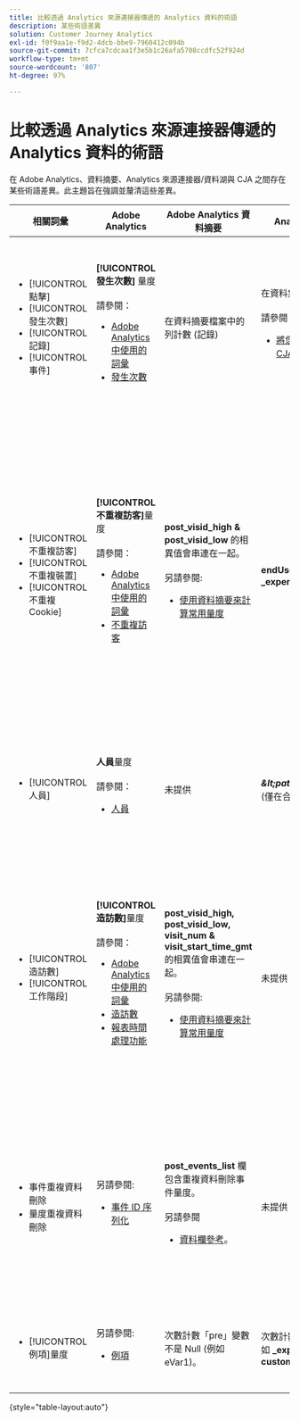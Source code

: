 ```yaml
---
title: 比較透過 Analytics 來源連接器傳遞的 Analytics 資料的術語
description: 某些術語差異
solution: Customer Journey Analytics
exl-id: f0f9aa1e-f9d2-4dcb-bbe9-7960412c094b
source-git-commit: 7cfca7cdcaa1f3e5b1c26afa5708ccdfc52f924d
workflow-type: tm+mt
source-wordcount: '807'
ht-degree: 97%

---
```


# 比較透過 Analytics 來源連接器傳遞的 Analytics 資料的術語

在 Adobe Analytics、資料摘要、Analytics 來源連接器/資料湖與 CJA 之間存在某些術語差異。此主題旨在強調並釐清這些差異。

| 相關詞彙 | Adobe Analytics | Adobe Analytics 資料摘要 | Analytics 來源連接器/資料湖 | CJA | 附註 |
|---|---|---|---|---|---|
| <ul><li>[!UICONTROL 點擊]</li><li>[!UICONTROL 發生次數]</li><li>[!UICONTROL 記錄]</li><li>[!UICONTROL 事件]</li></ul> | **[!UICONTROL 發生次數]** 量度<br><br>請參閱：<ul><li>[Adobe Analytics 中使用的詞彙](https://experienceleague.adobe.com/docs/analytics/technotes/terms.html?lang=zh-Hant)</li><li>[發生次數](https://experienceleague.adobe.com/docs/analytics/components/metrics/occurrences.html?lang=zh-Hant)</li></ul> | 在資料摘要檔案中的列計數 (記錄) | 在資料集中的列計數 (記錄)<br><br>請參閱：<ul><li>[將您的 Adobe Analytics 資料與 CJA 資料進行比較](https://experienceleague.adobe.com/docs/analytics-platform/using/troubleshooting/compare.html?lang=zh-Hant)</li></ul> | **[!UICONTROL 事件]**&#x200B;量度 | <ul><li>在 Adobe Analytics 中，「點擊」和「發生次數」是同義字。</li><li>請參閱下列&#x200B;_自訂事件_。</li><li>某些資料透過 Analytics 來源連接器傳遞至 AEP 時，會篩選某些資料。請參閱[將您的 Adobe Analytics 資料與 CJA 資料進行比較](https://experienceleague.adobe.com/docs/analytics-platform/using/troubleshooting/compare.html?lang=en) |
| <ul><li>[!UICONTROL 不重複訪客]</li><li>[!UICONTROL 不重複裝置]</li><li>[!UICONTROL 不重複 Cookie]</li></ul> | **[!UICONTROL 不重複訪客]**&#x200B;量度<br><br>請參閱：<ul><li>[Adobe Analytics 中使用的詞彙](https://experienceleague.adobe.com/docs/analytics/technotes/terms.html?lang=en)</li><li>[不重複訪客](https://experienceleague.adobe.com/docs/analytics/components/metrics/unique-visitors.html?lang=zh-Hant)</li></ul> | **post\_visid\_high &amp; post\_visid\_low** 的相異值會串連在一起。<br><br>另請參閱:<ul><li>[使用資料摘要來計算常用量度](https://experienceleague.adobe.com/docs/analytics/export/analytics-data-feed/data-feed-contents/datafeeds-calculate.html?lang=zh-Hant)</li></ul> | **endUserIDs 的相異計數。\_experience.aaid.id** | **人員**&#x200B;量度，如果是 **endUserIDs。\_experience.aaid.id** 選擇為人員 ID。 | <ul><li>Adobe Analytics 中的「訪客」通常與如 Cookie 等「裝置識別碼」相關聯。AAID 是 Adobe Analytics 中的主要裝置識別碼，而非 ECID。另請參閱[AAID、ECID、AACUSTOMID 和 Analytics 來源連接器](https://experienceleague.adobe.com/docs/analytics-platform/using/cja-overview/compare-aa-cja/aaid-ecid-adc.html?lang=zh-Hant)。</li><li>「訪客」不是 CJA 中立即可用的量度。但如果您選擇 **endUserIDs。\_experience.aaid.id** 做為人員 ID，那麼在 CJA 中的人員量度約略等同於 Adobe Analytics 中的不重複訪客。</li></ul> |
| <ul><li>[!UICONTROL 人員]</li></ul> | **人員**&#x200B;量度<br><br>請參閱：<ul><li>[人員](https://experienceleague.adobe.com/docs/analytics/components/metrics/people.html?lang=zh-Hant)</li></ul> | 未提供 | **_\&lt;path\>_.stitchedId**的相異計數 (僅在合成資料集中提供) | **人員量度** | <ul><li>CJA 中的人員量度是人員 ID 的相異計數。視您在 CJA 連線中選擇做為人員 ID 的項目而定，人員量度可能有不同的意義。</ul></li> |
| <ul><li>[!UICONTROL 造訪數]</li><li>[!UICONTROL 工作階段]</li></ul> | **[!UICONTROL 造訪數]**&#x200B;量度<br><br>請參閱：<ul><li>[Adobe Analytics 中使用的詞彙](https://experienceleague.adobe.com/docs/analytics/technotes/terms.html?lang=en)</li><li>[造訪數](https://experienceleague.adobe.com/docs/analytics/components/metrics/visits.html?lang=zh-Hant)</li><li>[報表時間處理功能](https://experienceleague.adobe.com/docs/analytics/components/virtual-report-suites/vrs-report-time-processing.html?lang=zh-Hant)</ul></li> | **post\_visid\_high, post\_visid\_low, visit\_num &amp; visit\_start\_time\_gmt** 的相異值會串連在一起。<br><br>另請參閱:<ul><li>[使用資料摘要來計算常用量度](https://experienceleague.adobe.com/docs/analytics/export/analytics-data-feed/data-feed-contents/datafeeds-calculate.html?lang=en)</li></ul> | 未提供 | **工作階段**&#x200B;量度 | <ul><li>由於在 Adobe Analytics 虛擬報告套裝和 CJA 資料檢視中進行報告時間處理，因此可設定造訪 (工作階段) 的概念。因此，視套用的定義而定，不同環境之間的造訪 (工作階段) 可能不盡相同。另請參閱[比較跨 Adobe Analytics 與 CJA 報告功能之間的資料處理](https://experienceleague.adobe.com/docs/analytics-platform/using/cja-overview/compare-aa-cja/data-processing-comparisons.html?lang=zh-Hant)和[虛擬報告套裝、資料檢視、AEP Sandboxes 和 Analytics 來源連接器](https://experienceleague.adobe.com/docs/analytics-platform/using/cja-overview/compare-aa-cja/vrs-dataview-sandbox-adc.html?lang=zh-Hant)。 | <ul><li>自訂事件</li><li>成功事件</li></ul> | 自訂事件 1-1000 | **post\_events\_list**<br><br>&#x200B;請參閱：<ul><li>[使用資料摘要來計算常用量度](https://experienceleague.adobe.com/docs/analytics/export/analytics-data-feed/data-feed-contents/datafeeds-calculate.html?lang=en) | **\_experience.analytics。<ul>event1to100.event1 **到<br>** event901to1000.event1000 **</ul> | **\_experience.analytics。<ul>event1to100.event1 **到<br>** event901to1000.event1000 **</ul> | <ul><li>Adobe Analytics 中的「事件」是已在 Adobe Analytics 影像請求 (資料彙集伺服器呼叫) 中設定的[成功事件](https://experienceleague.adobe.com/docs/analytics/components/metrics/custom-events.html?lang=zh-Hant) (自訂事件)。</ul> |
| <ul><li>事件重複資料刪除</li><li>量度重複資料刪除</ul></li> | 另請參閱:<ul><li>[事件 ID 序列化](https://experienceleague.adobe.com/docs/analytics/implementation/vars/page-vars/events/event-serialization.html?lang=zh-Hant)</li></ul> | **post_events_list** 欄包含重複資料刪除事件量度。<br><br>另請參閱 <ul><li>[資料欄參考](https://experienceleague.adobe.com/docs/analytics/export/analytics-data-feed/data-feed-contents/datafeeds-reference.html?lang=zh-Hant)。 </ul></li> | 未提供 | 另請參閱:<ul><li>[量度重複資料刪除元件設定](https://experienceleague.adobe.com/docs/analytics-platform/using/cja-dataviews/component-settings/metric-deduplication.html?lang=zh-Hant) | <ul><li>Adobe Analytics 中的事件/量度重複資料刪除稍微與 CJA 不同。在 Adobe Analytics，重複資料刪除會在資料處理時發生。在 CJA，重複資料刪除會在報告時間階段發生，提供更多彈性。重複資料刪除量度在 Adobe Analytics 與 CJA 之間可能稍微不同。</li></ul> |
| <ul><li>[!UICONTROL 例項]量度</li></ul> | 另請參閱:<ul><li>[例項](https://experienceleague.adobe.com/docs/analytics/components/metrics/instances.html?lang=zh-Hant) | 次數計數「pre」變數不是 Null (例如 eVar1)。 | 次數計數「mid」變數不是 Null (例如 **\_experience.analytics)。<br>customDimensions.eVars.eVar1**). | 您可以建立 **例項** 量度 [從「eVar」欄位建立量度。](https://experienceleague.adobe.com/docs/analytics-platform/using/cja-dataviews/data-views-usecases.html) | <ul><li>[!UICONTROL 例項一般與 prop 和 eVar 欄相關聯，藉此方式判斷已設定此變數幾次。] |

{style=&quot;table-layout:auto&quot;}